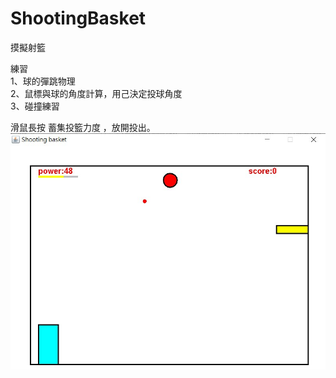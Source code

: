 # ShootingBasket
摸擬射籃

練習  
1、球的彈跳物理  
2、鼠標與球的角度計算，用己決定投球角度  
3、碰撞練習  

滑鼠長按 蓄集投籃力度 ，放開投出。
![image](https://github.com/wnqui/ShootingBasket/blob/master/shoot%20basketball.jpg)
